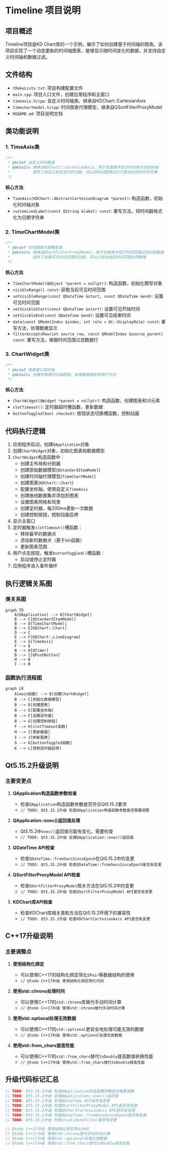 # Timeline 项目说明

## 项目概述

Timeline项目是KD Chart库的一个示例，展示了如何创建基于时间轴的图表。该项目实现了一个动态更新的时间轴图表，能够显示随时间变化的数据，并支持自定义时间轴和数据过滤。

## 文件结构

- `CMakeLists.txt`: 项目构建配置文件
- `main.cpp`: 项目入口文件，创建应用程序和主窗口
- `timeaxis.h/cpp`: 自定义时间轴类，继承自KDChart::CartesianAxis
- `timechartmodel.h/cpp`: 时间图表代理模型，继承自QSortFilterProxyModel
- `README.md`: 项目说明文档

## 类功能说明

### 1. TimeAxis类

```cpp
/**
 * @brief 自定义时间轴类
 * @details 继承自KDChart::CartesianAxis，用于在图表中显示时间相关的坐标轴
 *          提供了自定义标签显示的功能，可以将时间戳格式化为更友好的时间字符串
 */
```

**核心方法**: 
- `TimeAxis(KDChart::AbstractCartesianDiagram *parent)`: 构造函数，初始化时间轴对象
- `customizedLabel(const QString &label) const`: 重写方法，将时间戳格式化为日期字符串

### 2. TimeChartModel类

```cpp
/**
 * @brief 时间图表代理模型类
 * @details 继承自QSortFilterProxyModel，用于在图表中显示时间范围过滤后的数据
 *          提供了设置可见时间范围的功能，可以过滤出指定时间范围内的数据
 */
```

**核心方法**: 
- `TimeChartModel(QObject *parent = nullptr)`: 构造函数，初始化模型对象
- `visibleRange() const`: 获取当前可见时间范围
- `setVisibleRange(const QDateTime &start, const QDateTime &end)`: 设置可见时间范围
- `setVisibleStart(const QDateTime &start)`: 设置可见开始时间
- `setVisibleEnd(const QDateTime &end)`: 设置可见结束时间
- `data(const QModelIndex &index, int role = Qt::DisplayRole) const`: 重写方法，处理数据显示
- `filterAcceptsRow(int source_row, const QModelIndex &source_parent) const`: 重写方法，根据时间范围过滤数据行

### 3. ChartWidget类

```cpp
/**
 * @brief 图表窗口部件类
 * @details 创建并管理时间轴图表，处理数据更新和用户交互
 */
```

**核心方法**: 
- `ChartWidget(QWidget *parent = nullptr)`: 构造函数，创建图表和UI元素
- `slotTimeout()`: 定时器超时槽函数，更新数据
- `buttonToggled(bool checked)`: 按钮状态切换槽函数，控制动画

## 代码执行逻辑

1. 应用程序启动，创建`QApplication`对象
2. 创建`ChartWidget`对象，初始化图表和数据模型
3. `ChartWidget`构造函数中：
   - 创建主布局和分割器
   - 创建原始数据模型(`QStandardItemModel`)
   - 创建时间轴代理模型(`TimeChartModel`)
   - 创建图表(`KDChart::Chart`)
   - 配置坐标轴，使用自定义`TimeAxis`
   - 创建曲线数据集并添加到图表
   - 设置图表网格和背景
   - 创建定时器，每200ms更新一次数据
   - 创建控制按钮，控制动画启停
4. 显示主窗口
5. 定时器触发`slotTimeout()`槽函数：
   - 移除最早的数据点
   - 添加新的数据点（基于sin函数）
   - 更新图表范围
6. 用户点击按钮，触发`buttonToggled()`槽函数：
   - 启动或停止定时器
7. 应用程序进入事件循环

## 执行逻辑关系图

### 类关系图

```mermaid
graph TD
    A[QApplication] --> B[ChartWidget]
    B --> C[QStandardItemModel]
    B --> D[TimeChartModel]
    B --> E[KDChart::Chart]
    D --> C
    E --> F[KDChart::LineDiagram]
    E --> G[TimeAxis]
    F --> D
    B --> H[QTimer]
    B --> I[QPushButton]
    H --> B
    I --> B
```

### 函数执行流程图

```mermaid
graph LR
    A[main函数] --> B[创建ChartWidget]
    B --> C[初始化数据模型]
    B --> D[创建图表]
    B --> E[配置坐标轴]
    B --> F[设置定时器]
    B --> G[创建控制按钮]
    F --> H[slotTimeout函数]
    H --> I[更新数据]
    I --> J[刷新图表]
    G --> K[buttonToggled函数]
    K --> L[控制定时器启停]
```

## Qt5.15.2升级说明

### 主要变更点

1. **QApplication构造函数参数检查**
   - 检查`QApplication`构造函数参数是否符合Qt5.15.2要求
   - `// TODO: Qt5.15.2升级 检查QApplication构造函数参数是否需要调整`

2. **QApplication::exec()返回值处理**
   - Qt5.15.2中`exec()`返回值可能有变化，需要检查
   - `// TODO: Qt5.15.2升级 处理QApplication::exec()返回值`

3. **QDateTime API检查**
   - 检查`QDateTime::fromSecsSinceEpoch`在Qt5.15.2中的变更
   - `// TODO: Qt5.15.2升级 检查QDateTime::fromSecsSinceEpoch是否有变更`

4. **QSortFilterProxyModel API检查**
   - 检查`QSortFilterProxyModel`相关方法在Qt5.15.2中的变更
   - `// TODO: Qt5.15.2升级 检查QSortFilterProxyModel API是否有变更`

5. **KDChart库API检查**
   - 检查KDChart库相关类和方法在Qt5.15.2环境下的兼容性
   - `// TODO: Qt5.15.2升级 检查KDChartCartesianAxis API是否有变更`

## C++17升级说明

### 主要调整点

1. **使用结构化绑定**
   - 可以使用C++17的结构化绑定简化`QPair`等数据结构的使用
   - `// @todo C++17升级 使用结构化绑定简化代码`

2. **使用std::chrono处理时间**
   - 可以使用C++17的`std::chrono`库替代手动时间计算
   - `// @todo C++17升级 使用std::chrono替代手动时间计算`

3. **使用std::optional处理无效数据**
   - 可以使用C++17的`std::optional`更安全地处理可能无效的数据
   - `// @todo C++17升级 使用std::optional处理无效数据`

4. **使用std::from_chars提高性能**
   - 可以使用C++17的`std::from_chars`替代`toDouble`提高数值转换性能
   - `// @todo C++17升级 使用std::from_chars替代toDouble提高性能`

## 升级代码标记汇总

```cpp
// TODO: Qt5.15.2升级 检查QApplication构造函数参数是否需要调整
// TODO: Qt5.15.2升级 处理QApplication::exec()返回值
// TODO: Qt5.15.2升级 检查QDateTime API是否有变更
// TODO: Qt5.15.2升级 检查QSortFilterProxyModel API是否有变更
// TODO: Qt5.15.2升级 检查KDChartCartesianAxis API是否有变更
// TODO: Qt5.15.2升级 检查QDateTime::fromSecsSinceEpoch是否有变更
// TODO: Qt5.15.2升级 检查invalidateFilter是否有变更

// @todo C++17升级 使用结构化绑定简化代码
// @todo C++17升级 使用std::chrono替代手动时间计算
// @todo C++17升级 使用std::optional处理无效数据
// @todo C++17升级 使用std::from_chars替代toDouble提高性能
```